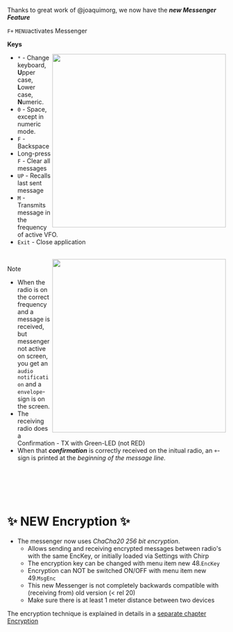 Thanks to great work of @joaquimorg, we now have the _**new Messenger Feature**_ 

`F+` `MENU`activates Messenger

**Keys**

<img align="right" width="400" src="https://github.com/kamilsss655/uv-k5-firmware-custom/assets/148579604/55d021c0-c065-495d-80a6-65d591efafd4">

* `*` - Change keyboard, **U**pper case, **L**ower case, **N**umeric.
* `0` - Space, except in numeric mode.
* `F` - Backspace
* Long-press `F` - Clear all messages
* `UP` - Recalls last sent message
* `M` - Transmits message in the frequency of active VFO.
* `Exit` - Close application

<br>
<img align="right" width="400" src="https://github.com/kamilsss655/uv-k5-firmware-custom/assets/148579604/6f64ded9-ddf7-468c-8b28-1902ffed2435">


> [!NOTE]
>* When the radio is on the correct frequency and a message is received, but messenger not active on screen, you get an `audio notification` and a `envelope`-sign is on the screen.
>* The receiving radio does a Confirmation - TX with Green-LED (not RED)
>* When that _**confirmation**_ is correctly received on the initual radio, an `+`-sign is printed at the _beginning of the message line._

<br>

<br>

<br>

<br>

# ✨ NEW Encryption ✨

* The messenger now uses _ChaCha20 256 bit encryption_. 
  * Allows sending and receiving encrypted messages between radio's with the same EncKey, or initially loaded via Settings with Chirp
  * The encryption key can be changed with menu item new 48.`EncKey`
  * Encryption can NOT be switched ON/OFF with menu item new 49.`MsgEnc`
  * This new Messenger is not completely backwards compatible with (receiving from) old version (< rel 20)
  * Make sure there is at least 1 meter distance between two devices

The encryption technique is explained in details in a [separate chapter Encryption](https://github.com/kamilsss655/uv-k5-firmware-custom/wiki/44-%E2%80%90-Encryption)





